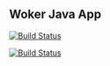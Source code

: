 ## Woker Java App

[![Build Status](http://34.70.49.82:8080/buildStatus/icon?job=instavote%2Fworker-build)](http://34.70.49.82:8080/job/instavote/job/worker-build/)
  
[![Build Status](http://34.70.49.82:8080/buildStatus/icon?job=instavote%2Fworker-test&subject=UnitTest)](http://34.70.49.82:8080/job/instavote/job/worker-test/)
